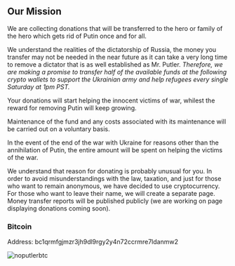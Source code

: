 ## Our Mission

We are collecting donations that will be transferred to the hero or family of the hero which gets rid of Putin once and for all.

We understand the realities of the dictatorship of Russia, the money you transfer may not be needed in the near future as it can take a very long time to remove a dictator that is as well established as Mr. Putler.
_Therefore, we are making a promise to transfer half of the available funds at the following crypto wallets to support the Ukrainian army and help refugees every single Saturday at 1pm PST._

Your donations will start helping the innocent victims of war, whilest the reward for removing Putin will keep growing.

Maintenance of the fund and any costs associated with its maintenance will be carried out on a voluntary basis. 

In the event of the end of the war with Ukraine for reasons other than the annihilation of Putin, the entire amount will be spent on helping the victims of the war.

We understand that reason for donating is probably unusual for you. In order to avoid misunderstandings with the law, taxation, and just for those who want to remain anonymous, we have decided to use cryptocurrency. For those who want to leave their name, we will create a separate page. Money transfer reports will be published publicly (we are working on page displaying donations coming soon).

### Bitcoin
Address: bc1qrmfgjmzr3jh9dl9rgy2y4n72ccrmre7ldanmw2

![noputlerbtc](https://user-images.githubusercontent.com/5841757/156459011-77ee7923-fece-41ed-b907-fa9367107462.png)

